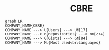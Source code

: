 <h1 align="center">CBRE</h1>

```mermaid
graph LR
COMPANY_NAME{CBRE}
COMPANY_NAME ---> U{Users} ---> UN[17]
COMPANY_NAME ---> R{Repositories} ---> RN[274]
COMPANY_NAME ---> G{Gists} ---> GN[84]
COMPANY_NAME ---> ML{Most Used<br>Languages}
```
